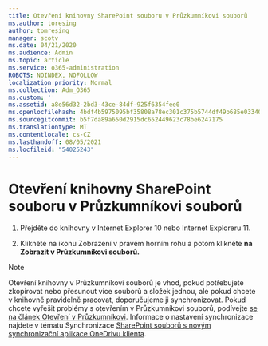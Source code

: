 ```yaml
---
title: Otevření knihovny SharePoint souboru v Průzkumníkovi souborů
ms.author: toresing
author: tomresing
manager: scotv
ms.date: 04/21/2020
ms.audience: Admin
ms.topic: article
ms.service: o365-administration
ROBOTS: NOINDEX, NOFOLLOW
localization_priority: Normal
ms.collection: Adm_O365
ms.custom: ''
ms.assetid: a8e56d32-2bd3-43ce-84df-925f6354fee0
ms.openlocfilehash: 4bdf4b5975095bf35808a78ec301c375b5744df49b685e033406a38151141597
ms.sourcegitcommit: b5f7da89a650d2915dc652449623c78be6247175
ms.translationtype: MT
ms.contentlocale: cs-CZ
ms.lasthandoff: 08/05/2021
ms.locfileid: "54025243"
---
```

# <a name="open-a-sharepoint-library-in-file-explorer"></a>Otevření knihovny SharePoint souboru v Průzkumníkovi souborů

1. Přejděte do knihovny v Internet Explorer 10 nebo Internet Exploreru 11. 
    
2. Klikněte na ikonu Zobrazení v pravém horním rohu a potom klikněte **na Zobrazit v Průzkumníkovi souborů.**
    
> [!NOTE]
> Otevření knihovny v Průzkumníkovi souborů je vhod, pokud potřebujete zkopírovat nebo přesunout více souborů a složek jednou, ale pokud chcete v knihovně pravidelně pracovat, doporučujeme ji synchronizovat. Pokud chcete vyřešit problémy s otevřením v Průzkumníkovi souborů, podívejte [se na článek Otevření v Průzkumníkovi](https://go.microsoft.com/fwlink/?linkid=871665). Informace o nastavení synchronizace najdete v tématu Synchronizace [SharePoint souborů s novým synchronizační aplikace OneDrivu klienta](https://go.microsoft.com/fwlink/?linkid=871666). 
  

